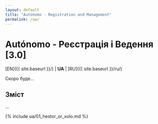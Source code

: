 ```yaml
---
layout: default
title: "Autónomo - Registration and Management"
permalink: /ua/
---
```


# Autónomo - Реєстрація і Ведення [3.0]

[EN]({{ site.baseurl }}/) | **UA** | [RU]({{ site.baseurl }}/ru/)

Скоро буде...

## Зміст

...

{% include ua/01_hestor_or_xolo.md %}
